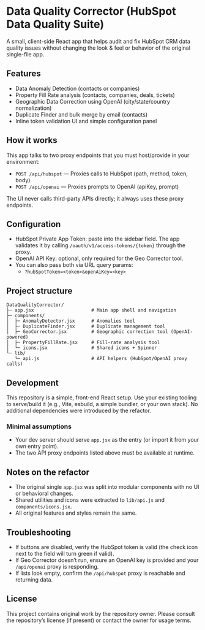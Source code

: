 # Data Quality Corrector (HubSpot Data Quality Suite)

A small, client-side React app that helps audit and fix HubSpot CRM data quality issues without changing the look & feel or behavior of the original single-file app.

## Features
- Data Anomaly Detection (contacts or companies)
- Property Fill Rate analysis (contacts, companies, deals, tickets)
- Geographic Data Correction using OpenAI (city/state/country normalization)
- Duplicate Finder and bulk merge by email (contacts)
- Inline token validation UI and simple configuration panel

## How it works
This app talks to two proxy endpoints that you must host/provide in your environment:
- `POST /api/hubspot` — Proxies calls to HubSpot (path, method, token, body)
- `POST /api/openai` — Proxies prompts to OpenAI (apiKey, prompt)

The UI never calls third-party APIs directly; it always uses these proxy endpoints.

## Configuration
- HubSpot Private App Token: paste into the sidebar field. The app validates it by calling `/oauth/v1/access-tokens/{token}` through the proxy.
- OpenAI API Key: optional, only required for the Geo Corrector tool.
- You can also pass both via URL query params:
  - `?hubSpotToken=<token>&openAiKey=<key>`

## Project structure
```
DataQualityCorrector/
├─ app.jsx                     # Main app shell and navigation
├─ components/
│  ├─ AnomalyDetector.jsx      # Anomalies tool
│  ├─ DuplicateFinder.jsx      # Duplicate management tool
│  ├─ GeoCorrector.jsx         # Geographic correction tool (OpenAI-powered)
│  ├─ PropertyFillRate.jsx     # Fill-rate analysis tool
│  └─ icons.jsx                # Shared icons + Spinner
└─ lib/
   └─ api.js                   # API helpers (HubSpot/OpenAI proxy calls)
```

## Development
This repository is a simple, front-end React setup. Use your existing tooling to serve/build it (e.g., Vite, esbuild, a simple bundler, or your own stack). No additional dependencies were introduced by the refactor.

### Minimal assumptions
- Your dev server should serve `app.jsx` as the entry (or import it from your own entry point).
- The two API proxy endpoints listed above must be available at runtime.

## Notes on the refactor
- The original single `app.jsx` was split into modular components with no UI or behavioral changes.
- Shared utilities and icons were extracted to `lib/api.js` and `components/icons.jsx`.
- All original features and styles remain the same.

## Troubleshooting
- If buttons are disabled, verify the HubSpot token is valid (the check icon next to the field will turn green if valid).
- If Geo Corrector doesn’t run, ensure an OpenAI key is provided and your `/api/openai` proxy is responding.
- If lists look empty, confirm the `/api/hubspot` proxy is reachable and returning data.

## License
This project contains original work by the repository owner. Please consult the repository’s license (if present) or contact the owner for usage terms.